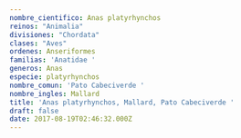 ```yaml
---
nombre_cientifico: Anas platyrhynchos
reinos: "Animalia"
divisiones: "Chordata"
clases: "Aves"
ordenes: Anseriformes
familias: 'Anatidae '
generos: Anas
especie: platyrhynchos
nombre_comun: 'Pato Cabeciverde '
nombre_ingles: Mallard
title: 'Anas platyrhynchos, Mallard, Pato Cabeciverde '
draft: false
date: 2017-08-19T02:46:32.000Z
---
```


